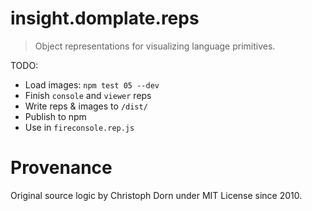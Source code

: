 insight.domplate.reps
=====================

> Object representations for visualizing language primitives.

TODO:

  * Load images: `npm test 05 --dev`
  * Finish `console` and `viewer` reps
  * Write reps & images to `/dist/`
  * Publish to npm
  * Use in `fireconsole.rep.js`


Provenance
==========

Original source logic by Christoph Dorn under MIT License since 2010.
